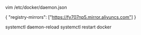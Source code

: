 vim /etc/docker/daemon.json

{
  "registry-mirrors": ["https://fy707np5.mirror.aliyuncs.com"]
}

systemctl daemon-reload
systemctl restart docker